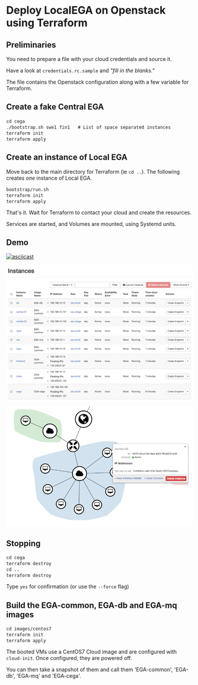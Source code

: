 # Deploy LocalEGA on Openstack using Terraform

## Preliminaries

You need to prepare a file with your cloud credentials and source it.

Have a look at `credentials.rc.sample` and _"fill in the blanks."_

The file contains the Openstack configuration along with a few
variable for Terraform.

## Create a fake Central EGA

	cd cega
	./bootstrap.sh swe1 fin1   # List of space separated instances
	terraform init
	terraform apply
	
## Create an instance of Local EGA

Move back to the main directory for Terraform (ie `cd ..`).
The following creates _one_ instance of Local EGA.

	bootstrap/run.sh
	terraform init
	terraform apply
	
That's it. Wait for Terraform to contact your cloud and create the resources.

Services are started, and Volumes are mounted, using Systemd units.

## Demo

[![asciicast](https://asciinema.org/a/V8VTO0rVxW5zZK8bnNmlO3qV0.png)](https://asciinema.org/a/V8VTO0rVxW5zZK8bnNmlO3qV0)

![Local EGA VMs](test/vms.png)

![Local EGA Network](test/network.png)

## Stopping

	cd cega
	terraform destroy
	cd ..
	terraform destroy

Type `yes` for confirmation (or use the `--force` flag)

## Build the EGA-common, EGA-db and EGA-mq images

	cd images/centos7
	terraform init
	terraform apply

The booted VMs use a CentOS7 Cloud image and are configured with
`cloud-init`. Once configured, they are powered off.

You can then take a snapshot of them and call them 'EGA-common',
'EGA-db', 'EGA-mq' and 'EGA-cega'.
